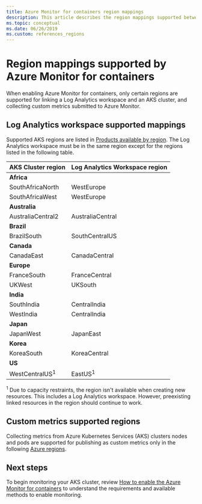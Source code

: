 ```yaml
---
title: Azure Monitor for containers region mappings
description: This article describes the region mappings supported between Azure Monitor for containers, Log Analytics Workspace, and custom metrics.
ms.topic: conceptual
ms.date: 06/26/2019
ms.custom: references_regions
---
```


# Region mappings supported by Azure Monitor for containers

 When enabling Azure Monitor for containers, only certain regions are supported for linking a Log Analytics workspace and an AKS cluster, and collecting custom metrics submitted to Azure Monitor.

## Log Analytics workspace supported mappings

Supported AKS regions are listed in [Products available by region](https://azure.microsoft.com/global-infrastructure/services/?products=kubernetes-service). The Log Analytics workspace must be in the same region except for the regions listed in the following table.


|**AKS Cluster region** | **Log Analytics Workspace region** |
|-----------------------|------------------------------------|
|**Africa** | |
|SouthAfricaNorth |WestEurope |
|SouthAfricaWest |WestEurope |
|**Australia** | |
|AustraliaCentral2 |AustraliaCentral |
|**Brazil** | |
|BrazilSouth | SouthCentralUS |
|**Canada** ||
|CanadaEast |CanadaCentral |
|**Europe** | |
|FranceSouth |FranceCentral |
|UKWest |UKSouth |
|**India** | |
|SouthIndia |CentralIndia |
|WestIndia |CentralIndia |
|**Japan** | |
|JapanWest |JapanEast |
|**Korea** | |
|KoreaSouth |KoreaCentral |
|**US** | |
|WestCentralUS<sup>1</sup>|EastUS<sup>1</sup>|


<sup>1</sup> Due to capacity restraints, the region isn't available when creating new resources. This includes a Log Analytics workspace. However, preexisting linked resources in the region should continue to work.

## Custom metrics supported regions

Collecting metrics from Azure Kubernetes Services (AKS) clusters nodes and pods are supported for publishing as custom metrics only in the following [Azure regions](../platform/metrics-custom-overview.md#supported-regions).

## Next steps

To begin monitoring your AKS cluster, review [How to enable the Azure Monitor for containers](container-insights-onboard.md) to understand the requirements and available methods to enable monitoring.  

